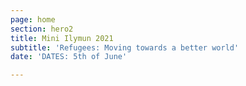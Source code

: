 ```yaml
---
page: home
section: hero2
title: Mini Ilymun 2021
subtitle: 'Refugees: Moving towards a better world'
date: 'DATES: 5th of June'

---
```

